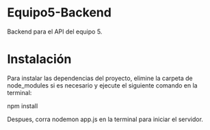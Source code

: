 # Equipo5-Backend
Backend para el API del equipo 5.

# Instalación
Para instalar las dependencias del proyecto, elimine la carpeta de node_modules si es necesario y ejecute el siguiente comando en la terminal:

npm install

Despues, corra nodemon app.js en la terminal para iniciar el servidor.
